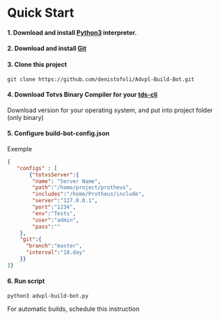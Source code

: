 # Quick Start

#### 1. Download and install [Python3](https://www.python.org/) interpreter.

#### 2. Download and install [Git](https://git-scm.com/)

#### 3. Clone this project
```git clone https://github.com/denistofoli/Advpl-Build-Bot.git```

#### 4. Download Totvs Binary Compiler for your [tds-cli](https://github.com/totvs/tds-ls)
Download version for your operating system, and put into project folder (only binary)

#### 5. Configure build-bot-config.json
Exemple
```json
{
   "configs" : [
       {"totvsServer":{
        "name": "Server Name",
        "path":"/home/project/protheus",
        "includes":"/home/Protheus/include",
        "server":"127.0.0.1",
        "port":"1234",
        "env":"Tests",
        "user":"admin",
        "pass":""
    },
    "git":{
      "branch":"master",
      "interval":"10.day"  
    }}
]}
```

#### 6. Run script
```python3 advpl-build-bot.py```

For automatic builds, schedule this instruction
